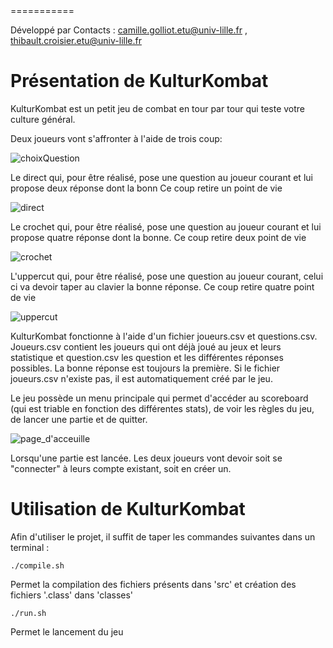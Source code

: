 <KulturKombat>
===========

Développé par <Camille GOLLIOT> <Thibault CROISIER>
Contacts : <camille.golliot.etu@univ-lille.fr> , <thibault.croisier.etu@univ-lille.fr>

# Présentation de KulturKombat

KulturKombat est un petit jeu de combat en tour par tour qui teste votre culture général.

Deux joueurs vont s'affronter à l'aide de trois coup:

![choixQuestion](/shots/choixQuestion.png)

Le direct qui, pour être réalisé, pose une question au joueur courant et lui propose deux réponse dont la bonn
Ce coup retire un point de vie

![direct](/shots/direct.png)

Le crochet qui, pour être réalisé, pose une question au joueur courant et lui propose quatre réponse dont la bonne.
Ce coup retire deux point de vie

![crochet](/shots/crochet.png)

L'uppercut qui, pour être réalisé, pose une question au joueur courant, celui ci va devoir taper au clavier la bonne réponse.
Ce coup retire quatre point de vie

![uppercut](/shots/uppercut.png)

KulturKombat fonctionne à l'aide d'un fichier joueurs.csv et questions.csv. Joueurs.csv contient les joueurs qui ont déjà joué au jeux et leurs statistique et question.csv les question et les différentes réponses possibles. La bonne réponse est toujours la première. Si le fichier joueurs.csv n'existe pas, il est automatiquement créé par le jeu.

Le jeu possède un menu principale qui permet d'accéder au scoreboard (qui est triable en fonction des différentes stats), de voir les règles du jeu, de lancer une partie et de quitter.

![page_d'acceuille](/shots/page_d'acceuille.png)

Lorsqu'une partie est lancée. Les deux joueurs vont devoir soit se "connecter" à leurs compte existant, soit en
créer un.


# Utilisation de KulturKombat

Afin d'utiliser le projet, il suffit de taper les commandes suivantes dans un terminal :

```
./compile.sh
```
Permet la compilation des fichiers présents dans 'src' et création des fichiers '.class' dans 'classes'

```
./run.sh
```
Permet le lancement du jeu
